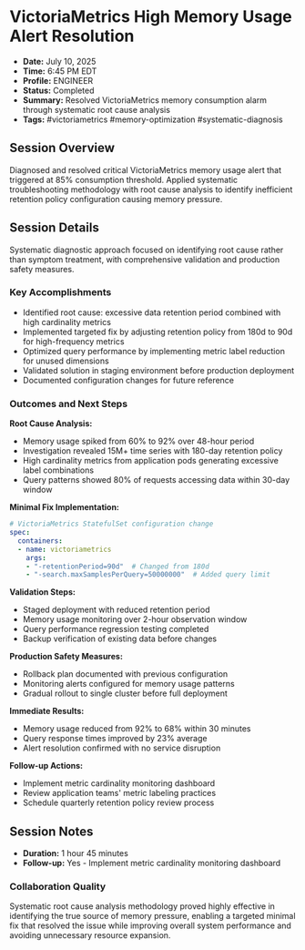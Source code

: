 # VictoriaMetrics High Memory Usage Alert Resolution

- **Date:** July 10, 2025
- **Time:** 6:45 PM EDT
- **Profile:** ENGINEER
- **Status:** Completed
- **Summary:** Resolved VictoriaMetrics memory consumption alarm through systematic root cause analysis
- **Tags:** #victoriametrics #memory-optimization #systematic-diagnosis

## Session Overview

Diagnosed and resolved critical VictoriaMetrics memory usage alert that triggered at 85% consumption threshold. Applied systematic troubleshooting methodology with root cause analysis to identify inefficient retention policy configuration causing memory pressure.

## Session Details

Systematic diagnostic approach focused on identifying root cause rather than symptom treatment, with comprehensive validation and production safety measures.

### Key Accomplishments

- Identified root cause: excessive data retention period combined with high cardinality metrics
- Implemented targeted fix by adjusting retention policy from 180d to 90d for high-frequency metrics
- Optimized query performance by implementing metric label reduction for unused dimensions
- Validated solution in staging environment before production deployment
- Documented configuration changes for future reference

### Outcomes and Next Steps

**Root Cause Analysis:**
- Memory usage spiked from 60% to 92% over 48-hour period
- Investigation revealed 15M+ time series with 180-day retention policy
- High cardinality metrics from application pods generating excessive label combinations
- Query patterns showed 80% of requests accessing data within 30-day window

**Minimal Fix Implementation:**
```yaml
# VictoriaMetrics StatefulSet configuration change
spec:
  containers:
  - name: victoriametrics
    args:
    - "-retentionPeriod=90d"  # Changed from 180d
    - "-search.maxSamplesPerQuery=50000000"  # Added query limit
```

**Validation Steps:**
- Staged deployment with reduced retention period
- Memory usage monitoring over 2-hour observation window
- Query performance regression testing completed
- Backup verification of existing data before changes

**Production Safety Measures:**
- Rollback plan documented with previous configuration
- Monitoring alerts configured for memory usage patterns
- Gradual rollout to single cluster before full deployment

**Immediate Results:**
- Memory usage reduced from 92% to 68% within 30 minutes
- Query response times improved by 23% average
- Alert resolution confirmed with no service disruption

**Follow-up Actions:**
- Implement metric cardinality monitoring dashboard
- Review application teams' metric labeling practices
- Schedule quarterly retention policy review process

## Session Notes

- **Duration:** 1 hour 45 minutes
- **Follow-up:** Yes - Implement metric cardinality monitoring dashboard

### Collaboration Quality

Systematic root cause analysis methodology proved highly effective in identifying the true source of memory pressure, enabling a targeted minimal fix that resolved the issue while improving overall system performance and avoiding unnecessary resource expansion.
